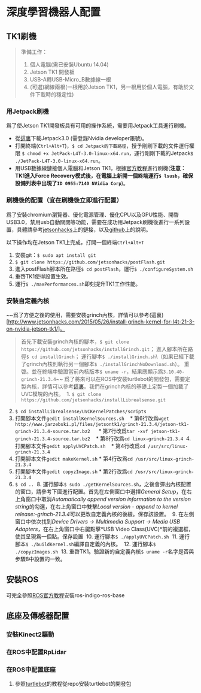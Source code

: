 # 深度學習機器人配置

## TK1刷機
> 準備工作： 
> 1. 個人電腦\(需已安裝Ubuntu 14.04\)
> 2. Jetson TK1 開發板
> 3. USB-A轉USB-Micro_B數據線一根
> 4. \(可選)網線兩根\(一根用於Jetson TK1，另一根用於個人電腦，有助於文件下載時的穩定性)

### 用Jetpack刷機
爲了使Jetson TK1開發板具有可用的操作系統，需要用Jetpack工具進行刷機。
- 從[這裏](https://developer.nvidia.com/embedded/downloads?#?tx=$product,jetson_tk1)下載Jetpack3.0 \(需登錄Nvidia developer賬號\)。
- 打開終端\(`Ctrl+Alt+T`)，`$ cd Jetpack的下載路徑`，授予剛剛下載的文件運行權限 `$ chmod +x JetPack-L4T-3.0-linux-x64.run`，運行剛剛下載的Jetpack`$ ./JetPack-L4T-3.0-linux-x64.run`。
- 用USB數據線鏈接個人電腦和Jetson TK1，根據[官方教程](http://docs.nvidia.com/jetpack-l4t/index.html#developertools/mobile/jetpack/l4t/3.0/jetpack_l4t_install.htm)進行刷機\(**注意：TK1進入Force Recovery模式後，在電腦上新開一個終端運行`$ lsusb`，確保設備列表中出現了`ID 0955:7140 NVidia Corp`**)。

### 刷機後的配置（宜在刷機後立即進行配置）
爲了安裝chromium瀏覽器、優化電源管理、優化CPU以及GPU性能、開啓USB3.0，禁用usb自動關閉等功能，需要在成功用Jetpack刷機後進行一系列設置，具體請參考[jetsonhacks](http://www.jetsonhacks.com/2015/03/10/after-lt4-21-3-flash-setup-nvidia-jetson-tk1/)上的鏈接，以及[github](https://github.com/jetsonhacks/postFlash)上的說明。

以下操作均在Jetson TK1上完成，打開一個終端`Ctrl+Alt+T`
  1. 安裝git：`$ sudo apt install git`
  2. `$ git clone https://github.com/jetsonhacks/postFlash.git`
  3. 進入postFlash腳本所在路徑`$ cd postFlash`，運行`$ ./configureSystem.sh`
  4. 重啓TK1使得設置生效。
  5. 運行`$ ./maxPerformances.sh`即刻提升TK1工作性能。

### 安裝自定義內核
~~爲了方便之後的使用，需要安裝grinch內核，詳情可以參考(這裏)[http://www.jetsonhacks.com/2015/05/26/install-grinch-kernel-for-l4t-21-3-on-nvidia-jetson-tk1/]。
> 首先下載安裝grinch內核的腳本，`$ git clone https://github.com/jetsonhacks/installGrinch.git`；
> 進入腳本所在路徑`$ cd installGrinch`；
> 運行腳本`$ ./installGrinch.sh`\（如果已經下載了grinch內核則執行另一個腳本`$ ./installGrinchNoDownload.sh`）。
> 重啓。並在終端中驗證當前內核版本`$ uname -r`，結果應顯示爲`3.10.40-grinch-21.3.4`~~
爲了將來可以在ROS中安裝turtlebot的開發包，需要定製內核，詳情可以參考[這裏](http://www.jetsonhacks.com/2016/06/29/build-custom-kernel-nvidia-jetson-tk1/)。我們在grinch內核的基礎上定製一個加載了UVC模塊的內核。
  1. `$ git clone https://github.com/jetsonhacks/installLibrealsense.git`
  2. `$ cd installLibrealsense/UVCKernelPatches/scripts`
  3. 打開腳本文件`gedit installKernelSources.sh`
    * 第6行改爲`wget http://www.jarzebski.pl/files/jetsontk1/grinch-21.3.4/jetson-tk1-grinch-21.3.4-source.tar.bz2
`
    * 第7行改爲`tar -xvf jetson-tk1-grinch-21.3.4-source.tar.bz2`
    * 第8行改爲`cd linux-grinch-21.3.4`
  4. 打開腳本文件`gedit applyUVCPatch.sh`
    * 第4行改爲`cd /usr/src/linux-grinch-21.3.4`
  5. 打開腳本文件`gedit makeKernel.sh`
    * 第4行改爲`cd /usr/src/linux-grinch-21.3.4`
  6. 打開腳本文件`gedit copyzImage.sh`
    * 第2行改爲`cd /usr/src/linux-grinch-21.3.4`
  7. `$ cd ..`
  8. 運行腳本`$ sudo ./getKernelSources.sh`，之後會彈出內核配置的窗口，請參考下圖進行配置。首先在左側窗口中選擇*General Setup*，在右上角窗口中取消*Automatically append version information to the version string*的勾選，在右上角窗口中雙擊*Local version - append to kernel release:-grinch-21.3.4*可以更改自定義內核的後綴。保存該設置。
  9. 在左側窗口中依次找到*Device Drivers -> Multimedia Support -> Media USB Adapters*，在右上角窗口中右鍵點擊*USB Video Class(UVC)*前的複選框，使其呈現爲一個點。保存設置
  10. 運行腳本`$ ./applyUVCPatch.sh`
  11. 運行腳本`$ ./buildKernel.sh`編譯自定義的內核。
  12. 運行腳本`$ ./copyzImages.sh`
  13. 重啓TK1。驗證新的自定義內核`$ uname -r`名字是否與步驟8中設置的一致。

## 安裝ROS
可完全參照[ROS官方教程](http://wiki.ros.org/indigo/Installation/UbuntuARM)安裝ros-indigo-ros-base

## 底座及傳感器配置

### 安裝Kinect2驅動

### 在ROS中配置RpLidar

### 在ROS中配置底座
1. 參照[turtlebot](http://wiki.ros.org/turtlebot/Tutorials/indigo/Turtlebot%20Installation)的教程從repo安裝turtlebot的開發包
